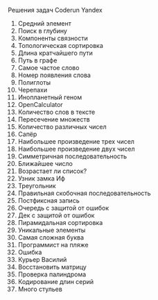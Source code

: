 Решения задач Coderun Yandex
1. Средний элемент
7. Поиск в глубину
8. Компоненты связности
10. Топологическая сортировка
12. Длина кратчайшего пути
13. Путь в графе
50. Самое частое слово
51. Номер появления слова
54. Полиглоты
56. Черепахи
57. Инопланетный геном
58. OpenCalculator
59. Количество слов в тексте
61. Пересечение множеств
62. Количество различных чисел
64. Сапёр
65. Наибольшее произведение трех чисел
66. Наибольшее произведение двух чисел
67. Симметричная последовательность
70. Ближайшее число
72. Возрастает ли список?
74. Узник замка Иф
81. Треугольник
141. Правильная скобочная последовательность
142. Постфиксная запись
145. Очередь с защитой от ошибок
147. Дек с защитой от ошибок
149. Пирамидальная сортировка
155. Уникальные элементы
180. Самая сложная буква
187. Программист на пляже
204. Ошибка
273. Курьер Василий
302. Восстановить матрицу
304. Проверка палиндрома
310. Кодирование длин серий
324. Много стульев
